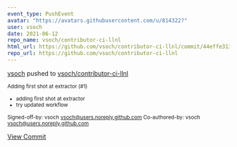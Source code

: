 ```yaml
---
event_type: PushEvent
avatar: "https://avatars.githubusercontent.com/u/814322?"
user: vsoch
date: 2021-06-12
repo_name: vsoch/contributor-ci-llnl
html_url: https://github.com/vsoch/contributor-ci-llnl/commit/44effe313132a61cb3a72915dfd388c2fec1a159
repo_url: https://github.com/vsoch/contributor-ci-llnl
---
```


<a href='https://github.com/vsoch' target='_blank'>vsoch</a> pushed to <a href='https://github.com/vsoch/contributor-ci-llnl' target='_blank'>vsoch/contributor-ci-llnl</a>

<small>Adding first shot at extractor (#1)

* adding first shot at extractor
* try updated workflow

Signed-off-by: vsoch <vsoch@users.noreply.github.com>
Co-authored-by: vsoch <vsoch@users.noreply.github.com></small>

<a href='https://github.com/vsoch/contributor-ci-llnl/commit/44effe313132a61cb3a72915dfd388c2fec1a159' target='_blank'>View Commit</a>